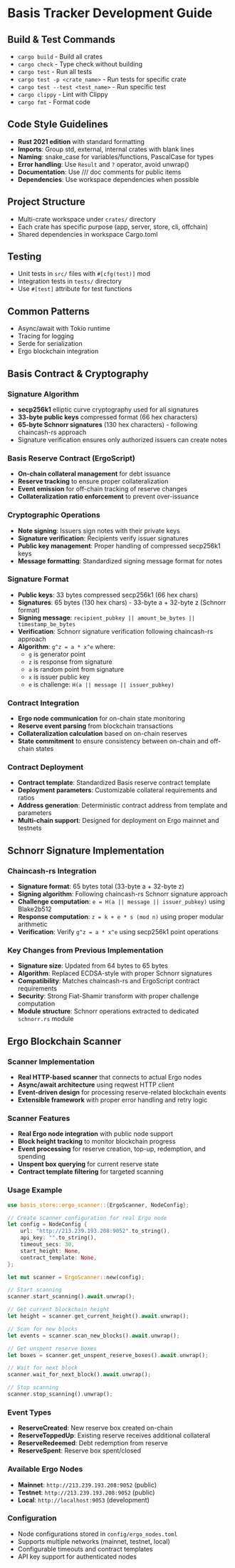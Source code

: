 # Basis Tracker Development Guide

## Build & Test Commands
- `cargo build` - Build all crates
- `cargo check` - Type check without building
- `cargo test` - Run all tests
- `cargo test -p <crate_name>` - Run tests for specific crate
- `cargo test --test <test_name>` - Run specific test
- `cargo clippy` - Lint with Clippy
- `cargo fmt` - Format code

## Code Style Guidelines
- **Rust 2021 edition** with standard formatting
- **Imports**: Group std, external, internal crates with blank lines
- **Naming**: snake_case for variables/functions, PascalCase for types
- **Error handling**: Use `Result` and `?` operator, avoid unwrap()
- **Documentation**: Use /// doc comments for public items
- **Dependencies**: Use workspace dependencies when possible

## Project Structure
- Multi-crate workspace under `crates/` directory
- Each crate has specific purpose (app, server, store, cli, offchain)
- Shared dependencies in workspace Cargo.toml

## Testing
- Unit tests in `src/` files with `#[cfg(test)]` mod
- Integration tests in `tests/` directory
- Use `#[test]` attribute for test functions

## Common Patterns
- Async/await with Tokio runtime
- Tracing for logging
- Serde for serialization
- Ergo blockchain integration

## Basis Contract & Cryptography

### Signature Algorithm
- **secp256k1** elliptic curve cryptography used for all signatures
- **33-byte public keys** compressed format (66 hex characters)
- **65-byte Schnorr signatures** (130 hex characters) - following chaincash-rs approach
- Signature verification ensures only authorized issuers can create notes

### Basis Reserve Contract (ErgoScript)
- **On-chain collateral management** for debt issuance
- **Reserve tracking** to ensure proper collateralization
- **Event emission** for off-chain tracking of reserve changes
- **Collateralization ratio enforcement** to prevent over-issuance

### Cryptographic Operations
- **Note signing**: Issuers sign notes with their private keys
- **Signature verification**: Recipients verify issuer signatures
- **Public key management**: Proper handling of compressed secp256k1 keys
- **Message formatting**: Standardized signing message format for notes

### Signature Format
- **Public keys**: 33 bytes compressed secp256k1 (66 hex chars)
- **Signatures**: 65 bytes (130 hex chars) - 33-byte a + 32-byte z (Schnorr format)
- **Signing message**: `recipient_pubkey || amount_be_bytes || timestamp_be_bytes`
- **Verification**: Schnorr signature verification following chaincash-rs approach
- **Algorithm**: `g^z = a * x^e` where:
  - `g` is generator point
  - `z` is response from signature
  - `a` is random point from signature
  - `x` is issuer public key
  - `e` is challenge: `H(a || message || issuer_pubkey)`

### Contract Integration
- **Ergo node communication** for on-chain state monitoring
- **Reserve event parsing** from blockchain transactions
- **Collateralization calculation** based on on-chain reserves
- **State commitment** to ensure consistency between on-chain and off-chain states

### Contract Deployment
- **Contract template**: Standardized Basis reserve contract template
- **Deployment parameters**: Customizable collateral requirements and ratios
- **Address generation**: Deterministic contract address from template and parameters
- **Multi-chain support**: Designed for deployment on Ergo mainnet and testnets

## Schnorr Signature Implementation

### Chaincash-rs Integration
- **Signature format**: 65 bytes total (33-byte a + 32-byte z)
- **Signing algorithm**: Following chaincash-rs Schnorr signature approach
- **Challenge computation**: `e = H(a || message || issuer_pubkey)` using Blake2b512
- **Response computation**: `z = k + e * s (mod n)` using proper modular arithmetic
- **Verification**: Verify `g^z = a * x^e` using secp256k1 point operations

### Key Changes from Previous Implementation
- **Signature size**: Updated from 64 bytes to 65 bytes
- **Algorithm**: Replaced ECDSA-style with proper Schnorr signatures
- **Compatibility**: Matches chaincash-rs and ErgoScript contract requirements
- **Security**: Strong Fiat-Shamir transform with proper challenge computation
- **Module structure**: Schnorr operations extracted to dedicated `schnorr.rs` module

## Ergo Blockchain Scanner

### Scanner Implementation
- **Real HTTP-based scanner** that connects to actual Ergo nodes
- **Async/await architecture** using reqwest HTTP client
- **Event-driven design** for processing reserve-related blockchain events
- **Extensible framework** with proper error handling and retry logic

### Scanner Features
- **Real Ergo node integration** with public node support
- **Block height tracking** to monitor blockchain progress
- **Event processing** for reserve creation, top-up, redemption, and spending
- **Unspent box querying** for current reserve state
- **Contract template filtering** for targeted scanning

### Usage Example
```rust
use basis_store::ergo_scanner::{ErgoScanner, NodeConfig};

// Create scanner configuration for real Ergo node
let config = NodeConfig {
    url: "http://213.239.193.208:9052".to_string(),
    api_key: "".to_string(),
    timeout_secs: 30,
    start_height: None,
    contract_template: None,
};

let mut scanner = ErgoScanner::new(config);

// Start scanning
scanner.start_scanning().await.unwrap();

// Get current blockchain height
let height = scanner.get_current_height().await.unwrap();

// Scan for new blocks
let events = scanner.scan_new_blocks().await.unwrap();

// Get unspent reserve boxes
let boxes = scanner.get_unspent_reserve_boxes().await.unwrap();

// Wait for next block
scanner.wait_for_next_block().await.unwrap();

// Stop scanning
scanner.stop_scanning().unwrap();
```

### Event Types
- **ReserveCreated**: New reserve box created on-chain
- **ReserveToppedUp**: Existing reserve receives additional collateral
- **ReserveRedeemed**: Debt redemption from reserve
- **ReserveSpent**: Reserve box spent/closed

### Available Ergo Nodes
- **Mainnet**: `http://213.239.193.208:9052` (public)
- **Testnet**: `http://213.239.193.208:9052` (public)
- **Local**: `http://localhost:9053` (development)

### Configuration
- Node configurations stored in `config/ergo_nodes.toml`
- Supports multiple networks (mainnet, testnet, local)
- Configurable timeouts and contract templates
- API key support for authenticated nodes